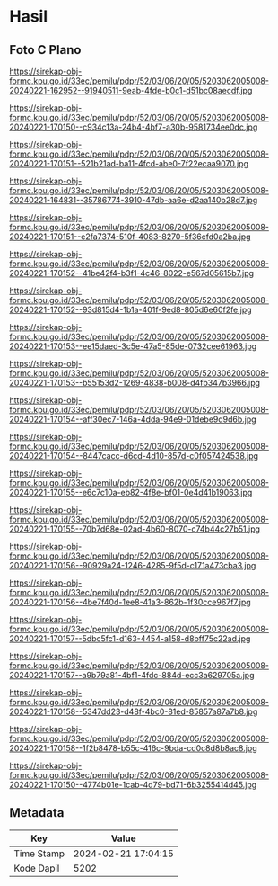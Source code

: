# Hasil

## Foto C Plano

https://sirekap-obj-formc.kpu.go.id/33ec/pemilu/pdpr/52/03/06/20/05/5203062005008-20240221-162952--91940511-9eab-4fde-b0c1-d51bc08aecdf.jpg

https://sirekap-obj-formc.kpu.go.id/33ec/pemilu/pdpr/52/03/06/20/05/5203062005008-20240221-170150--c934c13a-24b4-4bf7-a30b-9581734ee0dc.jpg

https://sirekap-obj-formc.kpu.go.id/33ec/pemilu/pdpr/52/03/06/20/05/5203062005008-20240221-170151--521b21ad-ba11-4fcd-abe0-7f22ecaa9070.jpg

https://sirekap-obj-formc.kpu.go.id/33ec/pemilu/pdpr/52/03/06/20/05/5203062005008-20240221-164831--35786774-3910-47db-aa6e-d2aa140b28d7.jpg

https://sirekap-obj-formc.kpu.go.id/33ec/pemilu/pdpr/52/03/06/20/05/5203062005008-20240221-170151--e2fa7374-510f-4083-8270-5f36cfd0a2ba.jpg

https://sirekap-obj-formc.kpu.go.id/33ec/pemilu/pdpr/52/03/06/20/05/5203062005008-20240221-170152--41be42f4-b3f1-4c46-8022-e567d05615b7.jpg

https://sirekap-obj-formc.kpu.go.id/33ec/pemilu/pdpr/52/03/06/20/05/5203062005008-20240221-170152--93d815d4-1b1a-401f-9ed8-805d6e60f2fe.jpg

https://sirekap-obj-formc.kpu.go.id/33ec/pemilu/pdpr/52/03/06/20/05/5203062005008-20240221-170153--ee15daed-3c5e-47a5-85de-0732cee61963.jpg

https://sirekap-obj-formc.kpu.go.id/33ec/pemilu/pdpr/52/03/06/20/05/5203062005008-20240221-170153--b55153d2-1269-4838-b008-d4fb347b3966.jpg

https://sirekap-obj-formc.kpu.go.id/33ec/pemilu/pdpr/52/03/06/20/05/5203062005008-20240221-170154--aff30ec7-146a-4dda-94e9-01debe9d9d6b.jpg

https://sirekap-obj-formc.kpu.go.id/33ec/pemilu/pdpr/52/03/06/20/05/5203062005008-20240221-170154--8447cacc-d6cd-4d10-857d-c0f057424538.jpg

https://sirekap-obj-formc.kpu.go.id/33ec/pemilu/pdpr/52/03/06/20/05/5203062005008-20240221-170155--e6c7c10a-eb82-4f8e-bf01-0e4d41b19063.jpg

https://sirekap-obj-formc.kpu.go.id/33ec/pemilu/pdpr/52/03/06/20/05/5203062005008-20240221-170155--70b7d68e-02ad-4b60-8070-c74b44c27b51.jpg

https://sirekap-obj-formc.kpu.go.id/33ec/pemilu/pdpr/52/03/06/20/05/5203062005008-20240221-170156--90929a24-1246-4285-9f5d-c171a473cba3.jpg

https://sirekap-obj-formc.kpu.go.id/33ec/pemilu/pdpr/52/03/06/20/05/5203062005008-20240221-170156--4be7f40d-1ee8-41a3-862b-1f30cce967f7.jpg

https://sirekap-obj-formc.kpu.go.id/33ec/pemilu/pdpr/52/03/06/20/05/5203062005008-20240221-170157--5dbc5fc1-d163-4454-a158-d8bff75c22ad.jpg

https://sirekap-obj-formc.kpu.go.id/33ec/pemilu/pdpr/52/03/06/20/05/5203062005008-20240221-170157--a9b79a81-4bf1-4fdc-884d-ecc3a629705a.jpg

https://sirekap-obj-formc.kpu.go.id/33ec/pemilu/pdpr/52/03/06/20/05/5203062005008-20240221-170158--5347dd23-d48f-4bc0-81ed-85857a87a7b8.jpg

https://sirekap-obj-formc.kpu.go.id/33ec/pemilu/pdpr/52/03/06/20/05/5203062005008-20240221-170158--1f2b8478-b55c-416c-9bda-cd0c8d8b8ac8.jpg

https://sirekap-obj-formc.kpu.go.id/33ec/pemilu/pdpr/52/03/06/20/05/5203062005008-20240221-170150--4774b01e-1cab-4d79-bd71-6b3255414d45.jpg


## Metadata

| Key        | Value               |
| ---------- | ------------------- |
| Time Stamp | 2024-02-21 17:04:15 |
| Kode Dapil | 5202                |



